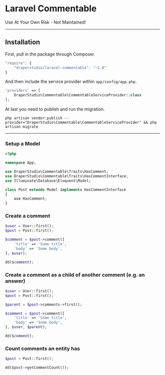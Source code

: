 # Laravel Commentable

Use At Your Own Risk - Not Maintained!

-----

## Installation

First, pull in the package through Composer.

```js
"require": {
    "draperstudio/laravel-commentable": "~1.0"
}
```

And then include the service provider within `app/config/app.php`.

```php
'providers' => [
    DraperStudio\Commentable\CommentableServiceProvider::class
];
```

At last you need to publish and run the migration.
```
php artisan vendor:publish --provider="DraperStudio\Commentable\CommentableServiceProvider" && php artisan migrate
```

-----

### Setup a Model
```php
<?php

namespace App;

use DraperStudio\Commentable\Traits\HasComment;
use DraperStudio\Commentable\Traits\HasCommentInterface;
use Illuminate\Database\Eloquent\Model;

class Post extends Model implements HasCommentInterface
{
    use HasComment;
}

```

### Create a comment
```php
$user = User::first();
$post = Post::first();

$comment = $post->comment([
    'title' => 'Some title',
    'body' => 'Some body',
], $user);

dd($comment);
```


### Create a comment as a child of another comment (e.g. an answer)
```php
$user = User::first();
$post = Post::first();

$parent = $post->comments->first();

$comment = $post->comment([
    'title' => 'Some title',
    'body' => 'Some body',
], $user, $parent);

dd($comment);
```

### Count comments an entity has
```php
$post = Post::first();

dd($post->getCommentCount());
```


